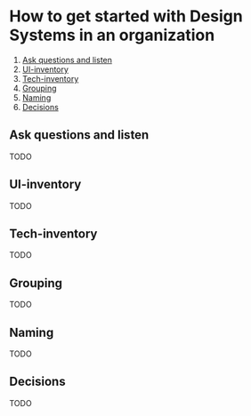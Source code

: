 # How to get started with Design Systems in an organization

1. [Ask questions and listen](#ask-questions-and-listen)
1. [UI-inventory](#ui-inventory)
1. [Tech-inventory](#tech-inventory)
1. [Grouping](#grouping)
1. [Naming](#naming)
1. [Decisions](#decisions)

## Ask questions and listen

TODO

## UI-inventory

TODO

## Tech-inventory

TODO

## Grouping

TODO

## Naming

TODO

## Decisions

TODO
